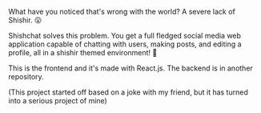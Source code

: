 What have you noticed that's wrong with the world? A severe lack of Shishir. 😮

Shishchat solves this problem. You get a full fledged social media web application capable of chatting with users, making posts, and editing a profile, all in a shishir themed environment! 🙌

This is the frontend and it's made with React.js. The backend is in another repository.

(This project started off based on a joke with my friend, but it has turned into a serious project of mine)
